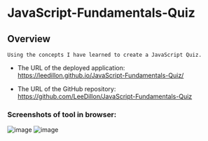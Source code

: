 # JavaScript-Fundamentals-Quiz

## Overview
 

```
Using the concepts I have learned to create a JavaScript Quiz.
```




* The URL of the deployed application: https://leedillon.github.io/JavaScript-Fundamentals-Quiz/

* The URL of the GitHub repository: https://github.com/LeeDillon/JavaScript-Fundamentals-Quiz

### Screenshots of tool in browser:
![image](https://user-images.githubusercontent.com/86656625/215905942-0f499523-a6cb-43e7-a76e-5069ca1c3f20.png)
![image](https://user-images.githubusercontent.com/86656625/215906116-acf26495-df30-43cb-bc06-37eca6168bc7.png)

